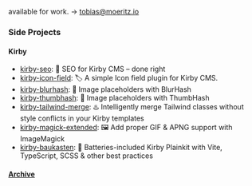 available for work. → <a href='mailto:tobias@moeritz.io'>tobias@moeritz.io</a>

### Side Projects
#### Kirby

- [kirby-seo](https://github.com/tobimori/kirby-seo): 🔎 SEO for Kirby CMS – done right
- [kirby-icon-field](https://github.com/tobimori/kirby-icon-field): 🏷️ A simple Icon field plugin for Kirby CMS.
- [kirby-blurhash](https://github.com/tobimori/kirby-blurhash): 🎨 Image placeholders with BlurHash
- [kirby-thumbhash](https://github.com/tobimori/kirby-thumbhash): 🚀 Image placeholders with ThumbHash
- [kirby-tailwind-merge](https://github.com/tobimori/kirby-tailwind-merge): ♨️ Intelligently merge Tailwind classes without style conflicts in your Kirby templates
- [kirby-magick-extended](https://github.com/tobimori/kirby-magick-extended): 🖼️ Add proper GIF & APNG support with ImageMagick
- [kirby-baukasten](https://github.com/tobimori/kirby-baukasten): 🦎 Batteries-included Kirby Plainkit with Vite, TypeScript, SCSS & other best practices



#### [Archive](https://github.com/tobimori?tab=repositories&q=&type=archived&language=&sort=)
